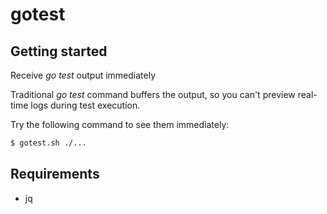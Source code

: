 # gotest

## Getting started

Receive *go test* output immediately

Traditional *go test* command buffers the output, so you can't preview real-time logs during test execution.

Try the following command to see them immediately:

```bash
$ gotest.sh ./...
```

## Requirements

* jq
